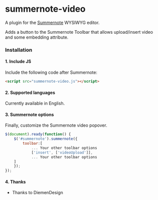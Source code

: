 # summernote-video
A plugin for the [Summernote](https://github.com/summernote/summernote/) WYSIWYG editor.

Adds a button to the Summernote Toolbar that allows upload/insert video and some embedding attribute.

### Installation

#### 1. Include JS

Include the following code after Summernote:

```html
<script src="summernote-video.js"></script>
```

#### 2. Supported languages

Currently available in English.

#### 3. Summernote options

Finally, customize the Summernote video popover.

```javascript
$(document).ready(function() {
    $('#summernote').summernote({
        toolbar:[
            ... Your other toolbar options
            ['insert', ['videoUpload']],
            ... Your other toolbar options
    ]
    });
});
```

#### 4. Thanks
- Thanks to DiemenDesign
